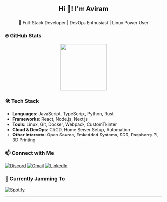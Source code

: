 <h2 align="center">Hi 👋! I'm Aviram</h2>

###

<p align="center">
  🚀 Full-Stack Developer | DevOps Enthusiast | Linux Power User
</p>

###

### 🔥 GitHub Stats
<p align="center">
  <img src="https://github-readme-stats.vercel.app/api/top-langs?username=DevSnippy&layout=compact&langs_count=6&theme=dracula" height="150" />
</p>

###

### 🛠️ Tech Stack
- **Languages**: JavaScript, TypeScript, Python, Rust
- **Frameworks**: React, Node.js, Next.js
- **Tools**: Linux, Git, Docker, Webpack, CustomTkinter
- **Cloud & DevOps**: CI/CD, Home Server Setup, Automation
- **Other Interests**: Open Source, Embedded Systems, SDR, Raspberry Pi, 3D Printing

###

### 📫 Connect with Me
[![Discord](https://img.shields.io/badge/Discord-7289DA?style=for-the-badge&logo=discord&logoColor=white)](your-discord-link)
[![Gmail](https://img.shields.io/badge/Gmail-D14836?style=for-the-badge&logo=gmail&logoColor=white)](mailto:your-email@gmail.com)
[![LinkedIn](https://img.shields.io/badge/LinkedIn-0077B5?style=for-the-badge&logo=linkedin&logoColor=white)](your-linkedin-profile)

###

### 🎵 Currently Jamming To
[![Spotify](https://spotify-recently-played-readme.vercel.app/api?user=aviram121&count=3&unique=false)](https://open.spotify.com/user/aviram121)

---
